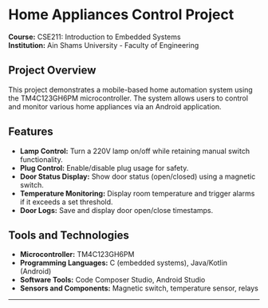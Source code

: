 # Home Appliances Control Project  

**Course:** CSE211: Introduction to Embedded Systems  
**Institution:** Ain Shams University - Faculty of Engineering  

## Project Overview  
This project demonstrates a mobile-based home automation system using the TM4C123GH6PM microcontroller. The system allows users to control and monitor various home appliances via an Android application.  

## Features  
- **Lamp Control:** Turn a 220V lamp on/off while retaining manual switch functionality.  
- **Plug Control:** Enable/disable plug usage for safety.  
- **Door Status Display:** Show door status (open/closed) using a magnetic switch.  
- **Temperature Monitoring:** Display room temperature and trigger alarms if it exceeds a set threshold.  
- **Door Logs:** Save and display door open/close timestamps.  

## Tools and Technologies  
- **Microcontroller:** TM4C123GH6PM  
- **Programming Languages:** C (embedded systems), Java/Kotlin (Android)  
- **Software Tools:** Code Composer Studio, Android Studio  
- **Sensors and Components:** Magnetic switch, temperature sensor, relays  

---
